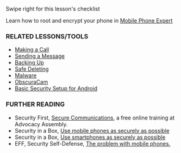 [Title]: # (What now?)
[Order]: # (8)

Swipe right for this lesson's checklist

Learn how to root and encrypt your phone in [Mobile Phone Expert](umbrella://lesson/mobile-phones/2)

### RELATED LESSONS/TOOLS

*   [Making a Call](umbrella://lesson/making-a-call)
*   [Sending a Message](umbrella://lesson/sending-a-message)
*   [Backing Up](umbrella://lesson/backing-up)
*   [Safe Deleting](umbrella://lesson/safely-deleting)
*   [Malware](umbrella://lesson/malware)
*   [ObscuraCam](umbrella://lesson/obscuracam)
*   [Basic Security Setup for Android](umbrella://lesson/android)

### FURTHER READING

* 	Security First, [Secure Communications](https://advocacyassembly.org/en/courses/33/#/chapter/1/lesson/1), a free online training at Advocacy Assembly. 
*   Security in a Box, [Use mobile phones as securely as possible](https://securityinabox.org/en/guide/mobile-phones)
*   Security in a Box, [Use smartphones as securely as possible](https://securityinabox.org/en/guide/smartphones)
*   EFF, Security Self-Defense, [The problem with mobile phones.](https://ssd.eff.org/en/module/problem-mobile-phones)
